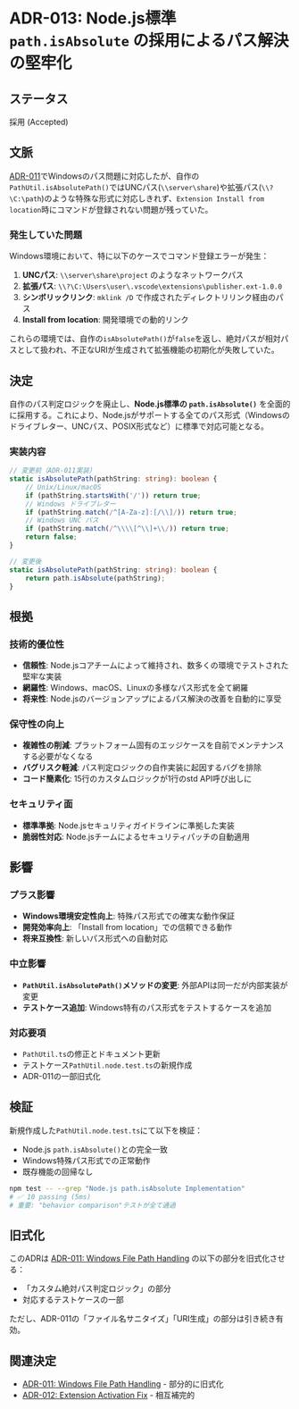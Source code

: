 # ADR-013: Node.js標準 `path.isAbsolute` の採用によるパス解決の堅牢化

## ステータス
採用 (Accepted)

## 文脈

[ADR-011](./011-windows-file-path-handling.md)でWindowsのパス問題に対応したが、自作の`PathUtil.isAbsolutePath()`ではUNCパス(`\\server\share`)や拡張パス(`\\?\C:\path`)のような特殊な形式に対応しきれず、`Extension Install from location`時にコマンドが登録されない問題が残っていた。

### 発生していた問題

Windows環境において、特に以下のケースでコマンド登録エラーが発生：

1. **UNCパス**: `\\server\share\project` のようなネットワークパス
2. **拡張パス**: `\\?\C:\Users\user\.vscode\extensions\publisher.ext-1.0.0`
3. **シンボリックリンク**: `mklink /D` で作成されたディレクトリリンク経由のパス
4. **Install from location**: 開発環境での動的リンク

これらの環境では、自作の`isAbsolutePath()`が`false`を返し、絶対パスが相対パスとして扱われ、不正なURIが生成されて拡張機能の初期化が失敗していた。

## 決定

自作のパス判定ロジックを廃止し、**Node.js標準の `path.isAbsolute()`** を全面的に採用する。これにより、Node.jsがサポートする全てのパス形式（Windowsのドライブレター、UNCパス、POSIX形式など）に標準で対応可能となる。

### 実装内容

```typescript
// 変更前（ADR-011実装）
static isAbsolutePath(pathString: string): boolean {
    // Unix/Linux/macOS
    if (pathString.startsWith('/')) return true;
    // Windows ドライブレター
    if (pathString.match(/^[A-Za-z]:[/\\]/)) return true;
    // Windows UNC パス
    if (pathString.match(/^\\\\[^\\]+\\/)) return true;
    return false;
}

// 変更後
static isAbsolutePath(pathString: string): boolean {
    return path.isAbsolute(pathString);
}
```

## 根拠

### 技術的優位性
- **信頼性**: Node.jsコアチームによって維持され、数多くの環境でテストされた堅牢な実装
- **網羅性**: Windows、macOS、Linuxの多様なパス形式を全て網羅
- **将来性**: Node.jsのバージョンアップによるパス解決の改善を自動的に享受

### 保守性の向上
- **複雑性の削減**: プラットフォーム固有のエッジケースを自前でメンテナンスする必要がなくなる
- **バグリスク軽減**: パス判定ロジックの自作実装に起因するバグを排除
- **コード簡素化**: 15行のカスタムロジックが1行のstd API呼び出しに

### セキュリティ面
- **標準準拠**: Node.jsセキュリティガイドラインに準拠した実装
- **脆弱性対応**: Node.jsチームによるセキュリティパッチの自動適用

## 影響

### プラス影響
- **Windows環境安定性向上**: 特殊パス形式での確実な動作保証
- **開発効率向上**: 「Install from location」での信頼できる動作
- **将来互換性**: 新しいパス形式への自動対応

### 中立影響
- **`PathUtil.isAbsolutePath()`メソッドの変更**: 外部APIは同一だが内部実装が変更
- **テストケース追加**: Windows特有のパス形式をテストするケースを追加

### 対応要項
- `PathUtil.ts`の修正とドキュメント更新
- テストケース`PathUtil.node.test.ts`の新規作成
- ADR-011の一部旧式化

## 検証

新規作成した`PathUtil.node.test.ts`にて以下を検証：
- Node.js `path.isAbsolute()`との完全一致
- Windows特殊パス形式での正常動作
- 既存機能の回帰なし

```bash
npm test -- --grep "Node.js path.isAbsolute Implementation"
# ✅ 10 passing (5ms)
# 重要: "behavior comparison"テストが全て通過
```

## 旧式化

このADRは [ADR-011: Windows File Path Handling](./011-windows-file-path-handling.md) の以下の部分を旧式化させる：

- 「カスタム絶対パス判定ロジック」の部分
- 対応するテストケースの一部

ただし、ADR-011の「ファイル名サニタイズ」「URI生成」の部分は引き続き有効。

## 関連決定

- [ADR-011: Windows File Path Handling](./011-windows-file-path-handling.md) - 部分的に旧式化
- [ADR-012: Extension Activation Fix](./012-extension-activation-fix.md) - 相互補完的